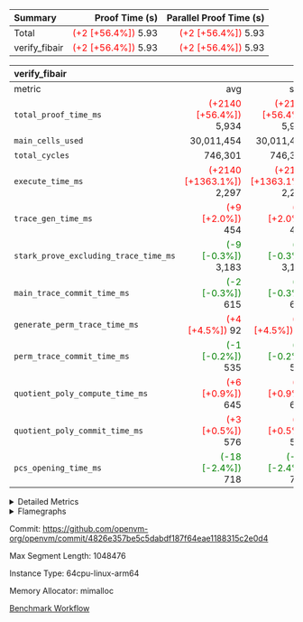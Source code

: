 | Summary | Proof Time (s) | Parallel Proof Time (s) |
|:---|---:|---:|
| Total | <span style='color: red'>(+2 [+56.4%])</span> 5.93 | <span style='color: red'>(+2 [+56.4%])</span> 5.93 |
| verify_fibair | <span style='color: red'>(+2 [+56.4%])</span> 5.93 | <span style='color: red'>(+2 [+56.4%])</span> 5.93 |


| verify_fibair |||||
|:---|---:|---:|---:|---:|
|metric|avg|sum|max|min|
| `total_proof_time_ms ` | <span style='color: red'>(+2140 [+56.4%])</span> 5,934 | <span style='color: red'>(+2140 [+56.4%])</span> 5,934 | <span style='color: red'>(+2140 [+56.4%])</span> 5,934 | <span style='color: red'>(+2140 [+56.4%])</span> 5,934 |
| `main_cells_used     ` |  30,011,454 |  30,011,454 |  30,011,454 |  30,011,454 |
| `total_cycles        ` |  746,301 |  746,301 |  746,301 |  746,301 |
| `execute_time_ms     ` | <span style='color: red'>(+2140 [+1363.1%])</span> 2,297 | <span style='color: red'>(+2140 [+1363.1%])</span> 2,297 | <span style='color: red'>(+2140 [+1363.1%])</span> 2,297 | <span style='color: red'>(+2140 [+1363.1%])</span> 2,297 |
| `trace_gen_time_ms   ` | <span style='color: red'>(+9 [+2.0%])</span> 454 | <span style='color: red'>(+9 [+2.0%])</span> 454 | <span style='color: red'>(+9 [+2.0%])</span> 454 | <span style='color: red'>(+9 [+2.0%])</span> 454 |
| `stark_prove_excluding_trace_time_ms` | <span style='color: green'>(-9 [-0.3%])</span> 3,183 | <span style='color: green'>(-9 [-0.3%])</span> 3,183 | <span style='color: green'>(-9 [-0.3%])</span> 3,183 | <span style='color: green'>(-9 [-0.3%])</span> 3,183 |
| `main_trace_commit_time_ms` | <span style='color: green'>(-2 [-0.3%])</span> 615 | <span style='color: green'>(-2 [-0.3%])</span> 615 | <span style='color: green'>(-2 [-0.3%])</span> 615 | <span style='color: green'>(-2 [-0.3%])</span> 615 |
| `generate_perm_trace_time_ms` | <span style='color: red'>(+4 [+4.5%])</span> 92 | <span style='color: red'>(+4 [+4.5%])</span> 92 | <span style='color: red'>(+4 [+4.5%])</span> 92 | <span style='color: red'>(+4 [+4.5%])</span> 92 |
| `perm_trace_commit_time_ms` | <span style='color: green'>(-1 [-0.2%])</span> 535 | <span style='color: green'>(-1 [-0.2%])</span> 535 | <span style='color: green'>(-1 [-0.2%])</span> 535 | <span style='color: green'>(-1 [-0.2%])</span> 535 |
| `quotient_poly_compute_time_ms` | <span style='color: red'>(+6 [+0.9%])</span> 645 | <span style='color: red'>(+6 [+0.9%])</span> 645 | <span style='color: red'>(+6 [+0.9%])</span> 645 | <span style='color: red'>(+6 [+0.9%])</span> 645 |
| `quotient_poly_commit_time_ms` | <span style='color: red'>(+3 [+0.5%])</span> 576 | <span style='color: red'>(+3 [+0.5%])</span> 576 | <span style='color: red'>(+3 [+0.5%])</span> 576 | <span style='color: red'>(+3 [+0.5%])</span> 576 |
| `pcs_opening_time_ms ` | <span style='color: green'>(-18 [-2.4%])</span> 718 | <span style='color: green'>(-18 [-2.4%])</span> 718 | <span style='color: green'>(-18 [-2.4%])</span> 718 | <span style='color: green'>(-18 [-2.4%])</span> 718 |



<details>
<summary>Detailed Metrics</summary>

|  | verify_program_compile_ms | total_cells | stark_prove_excluding_trace_time_ms | quotient_poly_compute_time_ms | quotient_poly_commit_time_ms | perm_trace_commit_time_ms | pcs_opening_time_ms | main_trace_commit_time_ms |
| --- | --- | --- | --- | --- | --- | --- | --- |
|  | 3 | 65,536 | 69 | 3 | 13 | 0 | 33 | 17 | 

| air_name | rows | quotient_deg | main_cols | interactions | constraints | cells |
| --- | --- | --- | --- | --- | --- | --- |
| AccessAdapterAir<2> |  | 4 |  | 5 | 12 |  | 
| AccessAdapterAir<4> |  | 4 |  | 5 | 12 |  | 
| AccessAdapterAir<8> |  | 4 |  | 5 | 12 |  | 
| FibonacciAir | 32,768 | 1 | 2 |  | 5 | 65,536 | 
| FriReducedOpeningAir |  | 4 |  | 35 | 59 |  | 
| NativePoseidon2Air<BabyBearParameters>, 1> |  | 4 |  | 31 | 302 |  | 
| PhantomAir |  | 4 |  | 3 | 4 |  | 
| ProgramAir |  | 1 |  | 1 | 4 |  | 
| VariableRangeCheckerAir |  | 1 |  | 1 | 4 |  | 
| VmAirWrapper<BranchNativeAdapterAir, BranchEqualCoreAir<1> |  | 2 |  | 11 | 23 |  | 
| VmAirWrapper<JalNativeAdapterAir, JalCoreAir> |  | 4 |  | 7 | 6 |  | 
| VmAirWrapper<NativeAdapterAir<2, 0>, PublicValuesCoreAir> |  | 4 |  | 11 | 22 |  | 
| VmAirWrapper<NativeAdapterAir<2, 1>, FieldArithmeticCoreAir> |  | 4 |  | 15 | 23 |  | 
| VmAirWrapper<NativeLoadStoreAdapterAir<1>, NativeLoadStoreCoreAir<1> |  | 4 |  | 19 | 31 |  | 
| VmAirWrapper<NativeVectorizedAdapterAir<4>, FieldExtensionCoreAir> |  | 4 |  | 15 | 23 |  | 
| VmConnectorAir |  | 4 |  | 3 | 8 |  | 
| VolatileBoundaryAir |  | 4 |  | 4 | 16 |  | 

| group | trace_gen_time_ms | total_proof_time_ms | total_cycles | total_cells | stark_prove_excluding_trace_time_ms | quotient_poly_compute_time_ms | quotient_poly_commit_time_ms | perm_trace_commit_time_ms | pcs_opening_time_ms | main_trace_commit_time_ms | main_cells_used | generate_perm_trace_time_ms | execute_time_ms |
| --- | --- | --- | --- | --- | --- | --- | --- | --- | --- | --- | --- | --- | --- |
| verify_fibair | 454 | 5,934 | 746,301 | 89,839,640 | 3,183 | 645 | 576 | 535 | 718 | 615 | 30,011,454 | 92 | 2,297 | 

| group | air_name | rows | prep_cols | perm_cols | main_cols | cells |
| --- | --- | --- | --- | --- | --- | --- |
| verify_fibair | AccessAdapterAir<2> | 131,072 |  | 16 | 11 | 3,538,944 | 
| verify_fibair | AccessAdapterAir<4> | 65,536 |  | 16 | 13 | 1,900,544 | 
| verify_fibair | AccessAdapterAir<8> | 32,768 |  | 16 | 17 | 1,081,344 | 
| verify_fibair | FriReducedOpeningAir | 512 |  | 76 | 64 | 71,680 | 
| verify_fibair | NativePoseidon2Air<BabyBearParameters>, 1> | 8,192 |  | 36 | 348 | 3,145,728 | 
| verify_fibair | PhantomAir | 16,384 |  | 8 | 6 | 229,376 | 
| verify_fibair | ProgramAir | 8,192 |  | 8 | 10 | 147,456 | 
| verify_fibair | VariableRangeCheckerAir | 262,144 | 2 | 8 | 1 | 2,359,296 | 
| verify_fibair | VmAirWrapper<BranchNativeAdapterAir, BranchEqualCoreAir<1> | 262,144 |  | 28 | 23 | 13,369,344 | 
| verify_fibair | VmAirWrapper<JalNativeAdapterAir, JalCoreAir> | 32,768 |  | 12 | 10 | 720,896 | 
| verify_fibair | VmAirWrapper<NativeAdapterAir<2, 1>, FieldArithmeticCoreAir> | 524,288 |  | 20 | 30 | 26,214,400 | 
| verify_fibair | VmAirWrapper<NativeLoadStoreAdapterAir<1>, NativeLoadStoreCoreAir<1> | 524,288 |  | 24 | 41 | 34,078,720 | 
| verify_fibair | VmAirWrapper<NativeVectorizedAdapterAir<4>, FieldExtensionCoreAir> | 8,192 |  | 20 | 40 | 491,520 | 
| verify_fibair | VmConnectorAir | 2 | 1 | 8 | 4 | 24 | 
| verify_fibair | VolatileBoundaryAir | 131,072 |  | 8 | 11 | 2,490,368 | 

| group | air_name | dsl_ir | opcode | cells_used |
| --- | --- | --- | --- | --- |
| verify_fibair | <BranchNativeAdapterAir,BranchEqualCoreAir<1>> | AssertEqE | BNE | 3,956 | 
| verify_fibair | <BranchNativeAdapterAir,BranchEqualCoreAir<1>> | AssertEqEI | BNE | 92 | 
| verify_fibair | <BranchNativeAdapterAir,BranchEqualCoreAir<1>> | AssertEqF | BNE | 163,024 | 
| verify_fibair | <BranchNativeAdapterAir,BranchEqualCoreAir<1>> | AssertEqV | BNE | 14,697 | 
| verify_fibair | <BranchNativeAdapterAir,BranchEqualCoreAir<1>> | AssertEqVI | BNE | 460 | 
| verify_fibair | <BranchNativeAdapterAir,BranchEqualCoreAir<1>> | For | BNE | 2,371,944 | 
| verify_fibair | <BranchNativeAdapterAir,BranchEqualCoreAir<1>> | IfEq | BNE | 19,021 | 
| verify_fibair | <BranchNativeAdapterAir,BranchEqualCoreAir<1>> | IfEqI | BNE | 356,339 | 
| verify_fibair | <BranchNativeAdapterAir,BranchEqualCoreAir<1>> | IfNe | BEQ | 165,899 | 
| verify_fibair | <BranchNativeAdapterAir,BranchEqualCoreAir<1>> | IfNeI | BEQ | 16,491 | 
| verify_fibair | <JalNativeAdapterAir,JalCoreAir> |  | JAL | 10 | 
| verify_fibair | <JalNativeAdapterAir,JalCoreAir> | For | JAL | 142,800 | 
| verify_fibair | <JalNativeAdapterAir,JalCoreAir> | IfEqI | JAL | 49,020 | 
| verify_fibair | <JalNativeAdapterAir,JalCoreAir> | IfNe | JAL | 20 | 
| verify_fibair | <NativeAdapterAir<2, 1>,FieldArithmeticCoreAir> | AddEI | ADD | 246,360 | 
| verify_fibair | <NativeAdapterAir<2, 1>,FieldArithmeticCoreAir> | AddF | ADD | 39,990 | 
| verify_fibair | <NativeAdapterAir<2, 1>,FieldArithmeticCoreAir> | AddFI | ADD | 50,160 | 
| verify_fibair | <NativeAdapterAir<2, 1>,FieldArithmeticCoreAir> | AddV | ADD | 195,150 | 
| verify_fibair | <NativeAdapterAir<2, 1>,FieldArithmeticCoreAir> | AddVI | ADD | 2,053,740 | 
| verify_fibair | <NativeAdapterAir<2, 1>,FieldArithmeticCoreAir> | Alloc | ADD | 735,960 | 
| verify_fibair | <NativeAdapterAir<2, 1>,FieldArithmeticCoreAir> | Alloc | MUL | 454,980 | 
| verify_fibair | <NativeAdapterAir<2, 1>,FieldArithmeticCoreAir> | DivFIN | DIV | 90 | 
| verify_fibair | <NativeAdapterAir<2, 1>,FieldArithmeticCoreAir> | For | ADD | 2,665,440 | 
| verify_fibair | <NativeAdapterAir<2, 1>,FieldArithmeticCoreAir> | LoadHeapPtr | ADD | 30 | 
| verify_fibair | <NativeAdapterAir<2, 1>,FieldArithmeticCoreAir> | MulEF | MUL | 75,840 | 
| verify_fibair | <NativeAdapterAir<2, 1>,FieldArithmeticCoreAir> | MulF | MUL | 128,310 | 
| verify_fibair | <NativeAdapterAir<2, 1>,FieldArithmeticCoreAir> | MulFI | MUL | 40,020 | 
| verify_fibair | <NativeAdapterAir<2, 1>,FieldArithmeticCoreAir> | MulVI | MUL | 234,480 | 
| verify_fibair | <NativeAdapterAir<2, 1>,FieldArithmeticCoreAir> | StoreHeapPtr | ADD | 30 | 
| verify_fibair | <NativeAdapterAir<2, 1>,FieldArithmeticCoreAir> | StoreHintWord | ADD | 1,838,250 | 
| verify_fibair | <NativeAdapterAir<2, 1>,FieldArithmeticCoreAir> | SubEF | SUB | 3,930 | 
| verify_fibair | <NativeAdapterAir<2, 1>,FieldArithmeticCoreAir> | SubEI | ADD | 240 | 
| verify_fibair | <NativeAdapterAir<2, 1>,FieldArithmeticCoreAir> | SubFI | SUB | 39,990 | 
| verify_fibair | <NativeAdapterAir<2, 1>,FieldArithmeticCoreAir> | SubV | SUB | 112,170 | 
| verify_fibair | <NativeAdapterAir<2, 1>,FieldArithmeticCoreAir> | SubVI | SUB | 22,350 | 
| verify_fibair | <NativeAdapterAir<2, 1>,FieldArithmeticCoreAir> | SubVIN | SUB | 18,900 | 
| verify_fibair | <NativeAdapterAir<2, 1>,FieldArithmeticCoreAir> | UnsafeCastVF | ADD | 30 | 
| verify_fibair | <NativeLoadStoreAdapterAir<1>,NativeLoadStoreCoreAir<1>> |  | STOREW | 41 | 
| verify_fibair | <NativeLoadStoreAdapterAir<1>,NativeLoadStoreCoreAir<1>> | AddEFFI | LOADW | 4,674 | 
| verify_fibair | <NativeLoadStoreAdapterAir<1>,NativeLoadStoreCoreAir<1>> | AddEFFI | STOREW | 14,022 | 
| verify_fibair | <NativeLoadStoreAdapterAir<1>,NativeLoadStoreCoreAir<1>> | Alloc | LOADW | 1,005,812 | 
| verify_fibair | <NativeLoadStoreAdapterAir<1>,NativeLoadStoreCoreAir<1>> | DivEIN | STOREW | 164 | 
| verify_fibair | <NativeLoadStoreAdapterAir<1>,NativeLoadStoreCoreAir<1>> | For | LOADW | 30,996 | 
| verify_fibair | <NativeLoadStoreAdapterAir<1>,NativeLoadStoreCoreAir<1>> | For | STOREW | 554,484 | 
| verify_fibair | <NativeLoadStoreAdapterAir<1>,NativeLoadStoreCoreAir<1>> | ImmE | STOREW | 34,768 | 
| verify_fibair | <NativeLoadStoreAdapterAir<1>,NativeLoadStoreCoreAir<1>> | ImmF | STOREW | 329,271 | 
| verify_fibair | <NativeLoadStoreAdapterAir<1>,NativeLoadStoreCoreAir<1>> | ImmV | STOREW | 403,686 | 
| verify_fibair | <NativeLoadStoreAdapterAir<1>,NativeLoadStoreCoreAir<1>> | LoadE | LOADW | 318,160 | 
| verify_fibair | <NativeLoadStoreAdapterAir<1>,NativeLoadStoreCoreAir<1>> | LoadE | LOADW2 | 565,472 | 
| verify_fibair | <NativeLoadStoreAdapterAir<1>,NativeLoadStoreCoreAir<1>> | LoadF | LOADW | 761,247 | 
| verify_fibair | <NativeLoadStoreAdapterAir<1>,NativeLoadStoreCoreAir<1>> | LoadF | LOADW2 | 42,148 | 
| verify_fibair | <NativeLoadStoreAdapterAir<1>,NativeLoadStoreCoreAir<1>> | LoadV | LOADW | 450,918 | 
| verify_fibair | <NativeLoadStoreAdapterAir<1>,NativeLoadStoreCoreAir<1>> | LoadV | LOADW2 | 1,112,863 | 
| verify_fibair | <NativeLoadStoreAdapterAir<1>,NativeLoadStoreCoreAir<1>> | MulEI | STOREW | 12,628 | 
| verify_fibair | <NativeLoadStoreAdapterAir<1>,NativeLoadStoreCoreAir<1>> | StoreE | STOREW | 855,260 | 
| verify_fibair | <NativeLoadStoreAdapterAir<1>,NativeLoadStoreCoreAir<1>> | StoreE | STOREW2 | 236,652 | 
| verify_fibair | <NativeLoadStoreAdapterAir<1>,NativeLoadStoreCoreAir<1>> | StoreF | STOREW | 265,188 | 
| verify_fibair | <NativeLoadStoreAdapterAir<1>,NativeLoadStoreCoreAir<1>> | StoreF | STOREW2 | 224,475 | 
| verify_fibair | <NativeLoadStoreAdapterAir<1>,NativeLoadStoreCoreAir<1>> | StoreHintWord | SHINTW | 2,950,934 | 
| verify_fibair | <NativeLoadStoreAdapterAir<1>,NativeLoadStoreCoreAir<1>> | StoreV | STOREW | 80,032 | 
| verify_fibair | <NativeLoadStoreAdapterAir<1>,NativeLoadStoreCoreAir<1>> | StoreV | STOREW2 | 758,951 | 
| verify_fibair | <NativeLoadStoreAdapterAir<1>,NativeLoadStoreCoreAir<1>> | SubEF | LOADW | 16,113 | 
| verify_fibair | <NativeVectorizedAdapterAir<4>,FieldExtensionCoreAir> | AddE | FE4ADD | 57,960 | 
| verify_fibair | <NativeVectorizedAdapterAir<4>,FieldExtensionCoreAir> | DivE | BBE4DIV | 30,320 | 
| verify_fibair | <NativeVectorizedAdapterAir<4>,FieldExtensionCoreAir> | DivEIN | BBE4DIV | 40 | 
| verify_fibair | <NativeVectorizedAdapterAir<4>,FieldExtensionCoreAir> | MulE | BBE4MUL | 108,680 | 
| verify_fibair | <NativeVectorizedAdapterAir<4>,FieldExtensionCoreAir> | MulEI | BBE4MUL | 3,080 | 
| verify_fibair | <NativeVectorizedAdapterAir<4>,FieldExtensionCoreAir> | SubE | FE4SUB | 75,680 | 
| verify_fibair | Arc<BabyBearParameters>, 1> | Poseidon2CompressBabyBear | COMP_POS2 | 2,470,104 | 
| verify_fibair | Arc<BabyBearParameters>, 1> | Poseidon2PermuteBabyBear | PERM_POS2 | 257,520 | 
| verify_fibair | FriReducedOpeningAir | FriReducedOpening | FRI_REDUCED_OPENING | 21,504 | 
| verify_fibair | PhantomAir | HintBitsF | PHANTOM | 258 | 
| verify_fibair | PhantomAir | HintInputVec | PHANTOM | 56,196 | 

| group | chip_name | rows_used |
| --- | --- | --- |
| verify_fibair | <BranchNativeAdapterAir,BranchEqualCoreAir<1>> | 135,301 | 
| verify_fibair | <JalNativeAdapterAir,JalCoreAir> | 19,185 | 
| verify_fibair | <NativeAdapterAir<2, 1>,FieldArithmeticCoreAir> | 298,548 | 
| verify_fibair | <NativeLoadStoreAdapterAir<1>,NativeLoadStoreCoreAir<1>> | 269,000 | 
| verify_fibair | <NativeVectorizedAdapterAir<4>,FieldExtensionCoreAir> | 6,894 | 
| verify_fibair | AccessAdapter<2> | 95,686 | 
| verify_fibair | AccessAdapter<4> | 47,844 | 
| verify_fibair | AccessAdapter<8> | 17,106 | 
| verify_fibair | Arc<BabyBearParameters>, 1> | 7,838 | 
| verify_fibair | Boundary | 128,046 | 
| verify_fibair | FriReducedOpeningAir | 336 | 
| verify_fibair | PhantomAir | 9,409 | 
| verify_fibair | ProgramChip | 4,921 | 
| verify_fibair | VariableRangeCheckerAir | 262,144 | 
| verify_fibair | VmConnectorAir | 2 | 

| group | dsl_ir | opcode | frequency |
| --- | --- | --- | --- |
| verify_fibair |  | JAL | 1 | 
| verify_fibair |  | STOREW | 2 | 
| verify_fibair | AddE | FE4ADD | 1,449 | 
| verify_fibair | AddEFFI | LOADW | 114 | 
| verify_fibair | AddEFFI | STOREW | 342 | 
| verify_fibair | AddEI | ADD | 8,212 | 
| verify_fibair | AddF | ADD | 1,333 | 
| verify_fibair | AddFI | ADD | 1,672 | 
| verify_fibair | AddV | ADD | 6,505 | 
| verify_fibair | AddVI | ADD | 68,458 | 
| verify_fibair | Alloc | ADD | 24,532 | 
| verify_fibair | Alloc | LOADW | 24,532 | 
| verify_fibair | Alloc | MUL | 15,166 | 
| verify_fibair | AssertEqE | BNE | 172 | 
| verify_fibair | AssertEqEI | BNE | 4 | 
| verify_fibair | AssertEqF | BNE | 7,088 | 
| verify_fibair | AssertEqV | BNE | 639 | 
| verify_fibair | AssertEqVI | BNE | 20 | 
| verify_fibair | DivE | BBE4DIV | 758 | 
| verify_fibair | DivEIN | BBE4DIV | 1 | 
| verify_fibair | DivEIN | STOREW | 4 | 
| verify_fibair | DivFIN | DIV | 3 | 
| verify_fibair | For | ADD | 88,848 | 
| verify_fibair | For | BNE | 103,128 | 
| verify_fibair | For | JAL | 14,280 | 
| verify_fibair | For | LOADW | 756 | 
| verify_fibair | For | STOREW | 13,524 | 
| verify_fibair | FriReducedOpening | FRI_REDUCED_OPENING | 126 | 
| verify_fibair | HintBitsF | PHANTOM | 43 | 
| verify_fibair | HintInputVec | PHANTOM | 9,366 | 
| verify_fibair | IfEq | BNE | 827 | 
| verify_fibair | IfEqI | BNE | 15,493 | 
| verify_fibair | IfEqI | JAL | 4,902 | 
| verify_fibair | IfNe | BEQ | 7,213 | 
| verify_fibair | IfNe | JAL | 2 | 
| verify_fibair | IfNeI | BEQ | 717 | 
| verify_fibair | ImmE | STOREW | 848 | 
| verify_fibair | ImmF | STOREW | 8,031 | 
| verify_fibair | ImmV | STOREW | 9,846 | 
| verify_fibair | LoadE | LOADW | 7,760 | 
| verify_fibair | LoadE | LOADW2 | 13,792 | 
| verify_fibair | LoadF | LOADW | 18,567 | 
| verify_fibair | LoadF | LOADW2 | 1,028 | 
| verify_fibair | LoadHeapPtr | ADD | 1 | 
| verify_fibair | LoadV | LOADW | 10,998 | 
| verify_fibair | LoadV | LOADW2 | 27,143 | 
| verify_fibair | MulE | BBE4MUL | 2,717 | 
| verify_fibair | MulEF | MUL | 2,528 | 
| verify_fibair | MulEI | BBE4MUL | 77 | 
| verify_fibair | MulEI | STOREW | 308 | 
| verify_fibair | MulF | MUL | 4,277 | 
| verify_fibair | MulFI | MUL | 1,334 | 
| verify_fibair | MulVI | MUL | 7,816 | 
| verify_fibair | Poseidon2CompressBabyBear | COMP_POS2 | 7,098 | 
| verify_fibair | Poseidon2PermuteBabyBear | PERM_POS2 | 740 | 
| verify_fibair | StoreE | STOREW | 20,860 | 
| verify_fibair | StoreE | STOREW2 | 5,772 | 
| verify_fibair | StoreF | STOREW | 6,468 | 
| verify_fibair | StoreF | STOREW2 | 5,475 | 
| verify_fibair | StoreHeapPtr | ADD | 1 | 
| verify_fibair | StoreHintWord | ADD | 61,275 | 
| verify_fibair | StoreHintWord | SHINTW | 71,974 | 
| verify_fibair | StoreV | STOREW | 1,952 | 
| verify_fibair | StoreV | STOREW2 | 18,511 | 
| verify_fibair | SubE | FE4SUB | 1,892 | 
| verify_fibair | SubEF | LOADW | 393 | 
| verify_fibair | SubEF | SUB | 131 | 
| verify_fibair | SubEI | ADD | 8 | 
| verify_fibair | SubFI | SUB | 1,333 | 
| verify_fibair | SubV | SUB | 3,739 | 
| verify_fibair | SubVI | SUB | 745 | 
| verify_fibair | SubVIN | SUB | 630 | 
| verify_fibair | UnsafeCastVF | ADD | 1 | 

</details>


<details>
<summary>Flamegraphs</summary>

[![](https://openvm-public-data-sandbox-us-east-1.s3.us-east-1.amazonaws.com/benchmark/github/flamegraphs/4826e357be5c5dabdf187f64eae1188315c2e0d4/verify_fibair-4826e357be5c5dabdf187f64eae1188315c2e0d4-verify_fibair.dsl_ir.opcode.air_name.cells_used.reverse.svg)](https://openvm-public-data-sandbox-us-east-1.s3.us-east-1.amazonaws.com/benchmark/github/flamegraphs/4826e357be5c5dabdf187f64eae1188315c2e0d4/verify_fibair-4826e357be5c5dabdf187f64eae1188315c2e0d4-verify_fibair.dsl_ir.opcode.air_name.cells_used.reverse.svg)
[![](https://openvm-public-data-sandbox-us-east-1.s3.us-east-1.amazonaws.com/benchmark/github/flamegraphs/4826e357be5c5dabdf187f64eae1188315c2e0d4/verify_fibair-4826e357be5c5dabdf187f64eae1188315c2e0d4-verify_fibair.dsl_ir.opcode.air_name.cells_used.svg)](https://openvm-public-data-sandbox-us-east-1.s3.us-east-1.amazonaws.com/benchmark/github/flamegraphs/4826e357be5c5dabdf187f64eae1188315c2e0d4/verify_fibair-4826e357be5c5dabdf187f64eae1188315c2e0d4-verify_fibair.dsl_ir.opcode.air_name.cells_used.svg)
[![](https://openvm-public-data-sandbox-us-east-1.s3.us-east-1.amazonaws.com/benchmark/github/flamegraphs/4826e357be5c5dabdf187f64eae1188315c2e0d4/verify_fibair-4826e357be5c5dabdf187f64eae1188315c2e0d4-verify_fibair.dsl_ir.opcode.frequency.reverse.svg)](https://openvm-public-data-sandbox-us-east-1.s3.us-east-1.amazonaws.com/benchmark/github/flamegraphs/4826e357be5c5dabdf187f64eae1188315c2e0d4/verify_fibair-4826e357be5c5dabdf187f64eae1188315c2e0d4-verify_fibair.dsl_ir.opcode.frequency.reverse.svg)
[![](https://openvm-public-data-sandbox-us-east-1.s3.us-east-1.amazonaws.com/benchmark/github/flamegraphs/4826e357be5c5dabdf187f64eae1188315c2e0d4/verify_fibair-4826e357be5c5dabdf187f64eae1188315c2e0d4-verify_fibair.dsl_ir.opcode.frequency.svg)](https://openvm-public-data-sandbox-us-east-1.s3.us-east-1.amazonaws.com/benchmark/github/flamegraphs/4826e357be5c5dabdf187f64eae1188315c2e0d4/verify_fibair-4826e357be5c5dabdf187f64eae1188315c2e0d4-verify_fibair.dsl_ir.opcode.frequency.svg)

</details>

Commit: https://github.com/openvm-org/openvm/commit/4826e357be5c5dabdf187f64eae1188315c2e0d4

Max Segment Length: 1048476

Instance Type: 64cpu-linux-arm64

Memory Allocator: mimalloc

[Benchmark Workflow](https://github.com/openvm-org/openvm/actions/runs/12704382022)
